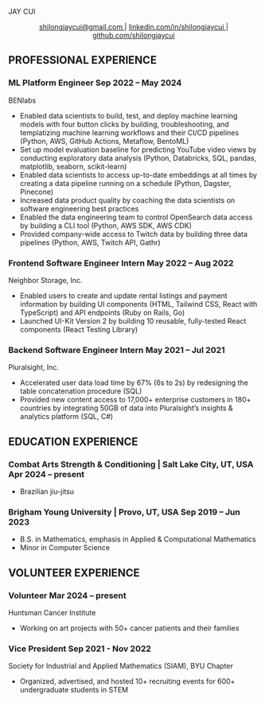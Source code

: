 <link rel="stylesheet" type="text/css" href="resume.css">

<span class="name">JAY CUI</span>

<p style="text-align: center;">
    <a href="mailto:shilongjaycui@gmail.com">
        shilongjaycui@gmail.com
    </a>
    |
    <a href="https://www.linkedin.com/in/shilongjaycui/">
        linkedin.com/in/shilongjaycui
    </a>
    |
    <a href="https://github.com/shilongjaycui">
        github.com/shilongjaycui
    </a>
</p>


## PROFESSIONAL EXPERIENCE

### ML Platform Engineer <time> Sep 2022 – May 2024 </time>

<location> BENlabs </location>

- Enabled data scientists to build, test, and deploy machine learning models with four button clicks by building, troubleshooting, and templatizing machine learning workflows and their CI/CD pipelines (Python, AWS, GitHub Actions, Metaflow, BentoML)
- Set up model evaluation baseline for predicting YouTube video views by conducting exploratory data analysis (Python, Databricks, SQL, pandas, matplotlib, seaborn, scikit-learn)
- Enabled data scientists to access up-to-date embeddings at all times by creating a data pipeline running on a schedule (Python, Dagster, Pinecone)
- Increased data product quality by coaching the data scientists on software engineering best practices
- Enabled the data engineering team to control OpenSearch data access by building a CLI tool (Python, AWS SDK, AWS CDK)
- Provided company-wide access to Twitch data by building three data pipelines (Python, AWS, Twitch API, Gathr)

### Frontend Software Engineer Intern <time> May 2022 – Aug 2022 </time>

<location> Neighbor Storage, Inc. </location>

- Enabled users to create and update rental listings and  payment information by building UI components (HTML, Tailwind CSS, React with TypeScript) and API endpoints (Ruby on Rails, Go)
- Launched UI-Kit Version 2 by building 10 reusable, fully-tested React components (React Testing Library)

### Backend Software Engineer Intern <time> May 2021 – Jul 2021 </time>

<location> Pluralsight, Inc. </location>

- Accelerated user data load time by 67% (6s to 2s) by redesigning the table concatenation procedure (SQL)
- Provided new content access to 17,000+ enterprise customers in 180+ countries by integrating 50GB of data into Pluralsight’s insights & analytics platform (SQL, C#)

## EDUCATION EXPERIENCE

### Combat Arts Strength & Conditioning | <location> Salt Lake City, UT, USA </location> <time> Apr 2024 – present </time>

- Brazilian jiu-jitsu

### Brigham Young University | <location> Provo, UT, USA </location> <time> Sep 2019 – Jun 2023 </time>

- B.S. in Mathematics, emphasis in Applied & Computational Mathematics
- Minor in Computer Science

## VOLUNTEER EXPERIENCE

### Volunteer <time> Mar 2024 – present </time>

<location> Huntsman Cancer Institute </location>

- Working on art projects with 50+ cancer patients and their families

### Vice President <time> Sep 2021 - Nov 2022 </time>

<location> Society for Industrial and Applied Mathematics (SIAM), BYU Chapter </location>

- Organized, advertised, and hosted 10+ recruiting events for 600+ undergraduate students in STEM